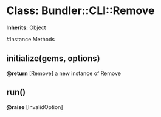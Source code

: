# Class: Bundler::CLI::Remove
**Inherits:** Object
    




#Instance Methods
## initialize(gems, options) [](#method-i-initialize)

**@return** [Remove] a new instance of Remove

## run() [](#method-i-run)

**@raise** [InvalidOption] 

